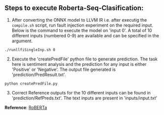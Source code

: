 ## Steps to execute Roberta-Seq-Clasification:

1. After converting the ONNX model to LLVM IR i.e. after executig the `compile.sh` script, run fault injection experiment on the required input. Below is the command to execute the model on 'input 0'. A total of 10 different inputs (numbered 0-9) are available and can be specified in the argument.
```
./runllfiSingleInp.sh 0
```

2. Execute the 'createPredFile' python file to generate prediction. The task here is sentiment analysis and the prediction for any input is either 'Positive' or 'Negative'.
The output file generated is 'prediction/PredResult.txt'.
```
python createPredFile.py
```

3. Correct Reference outputs for the 10 different inputs can be found in 'prediction/RefPreds.txt'. The text inputs are present in 'inputs/input.txt'

**Reference**: [RoBERTa](https://github.com/onnx/models/tree/main/text/machine_comprehension/roberta)


